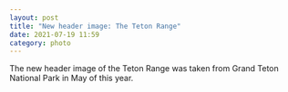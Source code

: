 ```yaml
---
layout: post
title: "New header image: The Teton Range"
date: 2021-07-19 11:59
category: photo
---
```

The new header image of the Teton Range was taken from Grand Teton National Park in May of this year.
